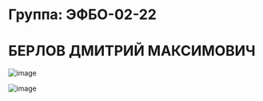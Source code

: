 # Группа: ЭФБО-02-22 
# БЕРЛОВ ДМИТРИЙ МАКСИМОВИЧ


![image](https://github.com/user-attachments/assets/82653fcc-ab95-4b63-8639-6d537a9d4658)



![image](https://github.com/user-attachments/assets/b979125e-887c-450e-ae94-ce9be65ad198)
